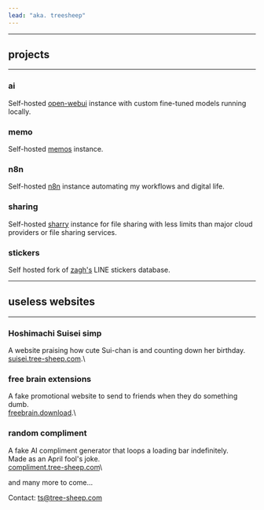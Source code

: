 ```yaml
---
lead: "aka. treesheep"
---
```


---
## projects
---
### ai
Self-hosted [open-webui](https://github.com/open-webui/open-webui) instance with custom fine-tuned models running locally.

### memo
Self-hosted [memos](https://github.com/usememos/memos) instance.

### n8n
Self-hosted [n8n](https://github.com/n8n-io/n8n) instance automating my workflows and digital life.

### sharing
Self-hosted [sharry](https://github.com/eikek/sharry) instance for file sharing with less limits than major cloud providers or file sharing services.

### stickers
Self hosted fork of [zagh's](https://git.waka.moe/zagh/web-line) LINE stickers database.

---
## useless websites
---
### Hoshimachi Suisei simp
A website praising how cute Sui-chan is and counting down her birthday.\
[suisei.tree-sheep.com](https://suisei.tree-sheep.com).\

### free brain extensions
A fake promotional website to send to friends when they do something dumb.\
[freebrain.download](https://freebrain.download).\

### random compliment
A fake AI compliment generator that loops a loading bar indefinitely.\
Made as an April fool's joke.\
[compliment.tree-sheep.com](https://compliment.tree-sheep.com)\

and many more to come...

Contact: [ts@tree-sheep.com](mailto:ts@tree-sheep.com)